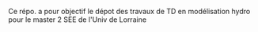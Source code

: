 Ce répo. a pour objectif le dépot des travaux de TD en modélisation hydro pour le master 2 SEE de l'Univ de Lorraine
